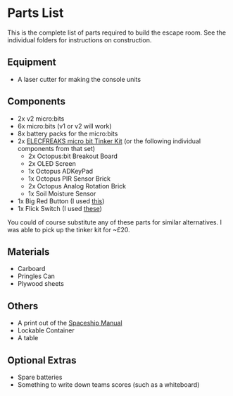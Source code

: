 # Parts List

This is the complete list of parts required to build the escape room.  See the individual folders for instructions on construction.

## Equipment

* A laser cutter for making the console units

## Components

* 2x v2 micro:bits
* 6x micro:bits (v1 or v2 will work) 
* 8x battery packs for the micro:bits
* 2x [ELECFREAKS micro bit Tinker Kit](https://shop.elecfreaks.com/products/elecfreaks-micro-bit-tinker-kit-without-micro-bit-board?_pos=3&_sid=49ca25afd&_ss=r&_fid=1b9e86df3) (or the following individual components from that set)
  * 2x Octopus:bit Breakout Board
  * 2x OLED Screen
  * 1x Octopus ADKeyPad
  * 1x Octopus PIR Sensor Brick
  * 2x Octopus Analog Rotation Brick
  * 1x Soil Moisture Sensor
* 1x Big Red Button (I used [this](https://shop.pimoroni.com/products/massive-arcade-button-with-led-100mm-red?variant=8310528641))
* 1x Flick Switch (I used [these](https://www.amazon.co.uk/dp/B0882PCXPM))

You could of course substitute any of these parts for similar alternatives.
I was able to pick up the tinker kit for ~£20.


## Materials

* Carboard
* Pringles Can
* Plywood sheets


## Others

* A print out of the [Spaceship Manual](TODO)
* Lockable Container
* A table


## Optional Extras

* Spare batteries
* Something to write down teams scores (such as a whiteboard)
